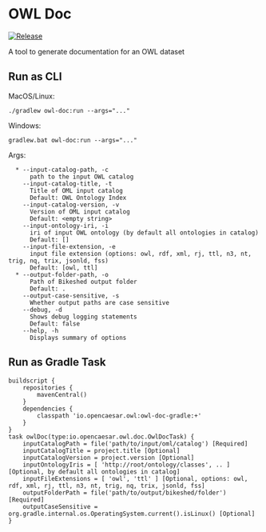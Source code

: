 # OWL Doc

[![Release](https://img.shields.io/github/v/tag/opencaesar/owl-tools?label=release)](https://github.com/opencaesar/owl-tools/releases/latest)

A tool to generate documentation for an OWL dataset

## Run as CLI

MacOS/Linux:

```
./gradlew owl-doc:run --args="..."
```
Windows:

```
gradlew.bat owl-doc:run --args="..."
```
Args:

```
  * --input-catalog-path, -c
      path to the input OWL catalog
    --input-catalog-title, -t
      Title of OML input catalog
      Default: OWL Ontology Index
    --input-catalog-version, -v
      Version of OML input catalog
      Default: <empty string>
    --input-ontology-iri, -i
      iri of input OWL ontology (by default all ontologies in catalog)
      Default: []
    --input-file-extension, -e
      input file extension (options: owl, rdf, xml, rj, ttl, n3, nt, trig, nq, trix, jsonld, fss)
      Default: [owl, ttl]
  * --output-folder-path, -o
      Path of Bikeshed output folder
      Default: .
    --output-case-sensitive, -s
      Whether output paths are case sensitive
    --debug, -d
      Shows debug logging statements
      Default: false
    --help, -h
      Displays summary of options
```

## Run as Gradle Task

```
buildscript {
	repositories {
		mavenCentral()
	}
	dependencies {
		classpath 'io.opencaesar.owl:owl-doc-gradle:+'
	}
}
task owlDoc(type:io.opencaesar.owl.doc.OwlDocTask) {
	inputCatalogPath = file('path/to/input/oml/catalog') [Required]
	inputCatalogTitle = project.title [Optional]
	inputCatalogVersion = project.version [Optional]
	inputOntologyIris = [ 'http://root/ontology/classes', .. ]  [Optional, by default all ontologies in catalog]
	inputFileExtensions = [ 'owl', 'ttl' ] [Optional, options: owl, rdf, xml, rj, ttl, n3, nt, trig, nq, trix, jsonld, fss]	
	outputFolderPath = file('path/to/output/bikeshed/folder') [Required]
	outputCaseSensitive = org.gradle.internal.os.OperatingSystem.current().isLinux() [Optional]
}
```